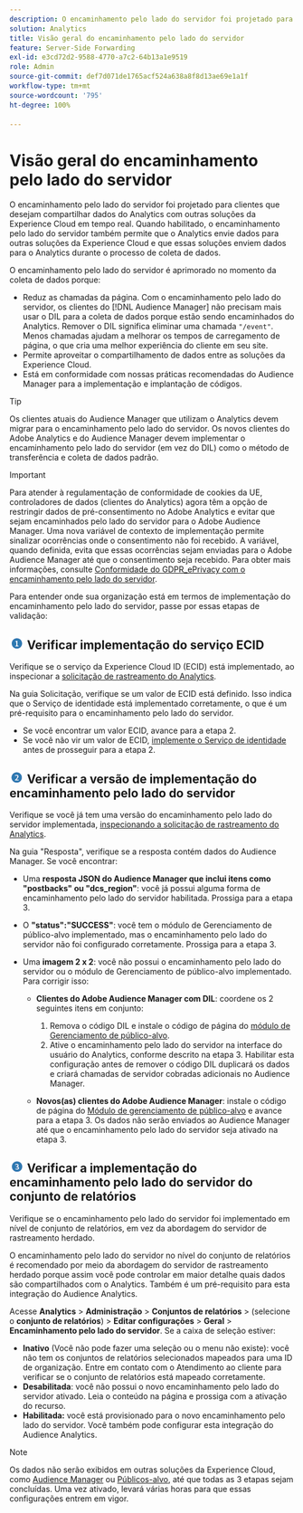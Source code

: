 ```yaml
---
description: O encaminhamento pelo lado do servidor foi projetado para clientes que desejam compartilhar dados do Analytics com outras soluções da Experience Cloud em tempo real. Quando habilitado, o encaminhamento pelo lado do servidor também permite que o Analytics envie dados para outras soluções da Experience Cloud e que essas soluções enviem dados para o Analytics durante o processo de coleta de dados.
solution: Analytics
title: Visão geral do encaminhamento pelo lado do servidor
feature: Server-Side Forwarding
exl-id: e3cd72d2-9588-4770-a7c2-64b13a1e9519
role: Admin
source-git-commit: def7d071de1765acf524a638a8f8d13ae69e1a1f
workflow-type: tm+mt
source-wordcount: '795'
ht-degree: 100%

---
```


# Visão geral do encaminhamento pelo lado do servidor

O encaminhamento pelo lado do servidor foi projetado para clientes que desejam compartilhar dados do Analytics com outras soluções da Experience Cloud em tempo real. Quando habilitado, o encaminhamento pelo lado do servidor também permite que o Analytics envie dados para outras soluções da Experience Cloud e que essas soluções enviem dados para o Analytics durante o processo de coleta de dados.

O encaminhamento pelo lado do servidor é aprimorado no momento da coleta de dados porque:

* Reduz as chamadas da página. Com o encaminhamento pelo lado do servidor, os clientes do [!DNL Audience Manager] não precisam mais usar o DIL para a coleta de dados porque estão sendo encaminhados do Analytics. Remover o DIL significa eliminar uma chamada `"/event"`. Menos chamadas ajudam a melhorar os tempos de carregamento de página, o que cria uma melhor experiência do cliente em seu site.
* Permite aproveitar o compartilhamento de dados entre as soluções da Experience Cloud.
* Está em conformidade com nossas práticas recomendadas do Audience Manager para a implementação e implantação de códigos.

>[!TIP]
>
>Os clientes atuais do Audience Manager que utilizam o Analytics devem migrar para o encaminhamento pelo lado do servidor. Os novos clientes do Adobe Analytics e do Audience Manager devem implementar o encaminhamento pelo lado do servidor (em vez do DIL) como o método de transferência e coleta de dados padrão.

>[!IMPORTANT]
>Para atender à regulamentação de conformidade de cookies da UE, controladores de dados (clientes do Analytics) agora têm a opção de restringir dados de pré-consentimento no Adobe Analytics e evitar que sejam encaminhados pelo lado do servidor para o Adobe Audience Manager. Uma nova variável de contexto de implementação permite sinalizar ocorrências onde o consentimento não foi recebido. A variável, quando definida, evita que essas ocorrências sejam enviadas para o Adobe Audience Manager até que o consentimento seja recebido. Para obter mais informações, consulte [Conformidade do GDPR_ePrivacy com o encaminhamento pelo lado do servidor](/help/admin/admin/c-manage-report-suites/c-edit-report-suites/general/c-server-side-forwarding/ssf-gdpr.md).

Para entender onde sua organização está em termos de implementação do encaminhamento pelo lado do servidor, passe por essas etapas de validação:

## ![step1_icon.png imagem](/help/admin/admin/c-manage-report-suites/c-edit-report-suites/general/c-server-side-forwarding/assets/step1_icon.png) Verificar implementação do serviço ECID

Verifique se o serviço da Experience Cloud ID (ECID) está implementado, ao inspecionar a [solicitação de rastreamento do Analytics](https://experienceleague.adobe.com/docs/id-service/using/implementation/test-verify.html?lang=pt-BR).

Na guia Solicitação, verifique se um valor de ECID está definido. Isso indica que o Serviço de identidade está implementado corretamente, o que é um pré-requisito para o encaminhamento pelo lado do servidor.

* Se você encontrar um valor ECID, avance para a etapa 2.
* Se você não vir um valor de ECID, [implemente o Serviço de identidade](https://experienceleague.adobe.com/docs/id-service/using/implementation/implementation-guides.html?lang=pt-BR) antes de prosseguir para a etapa 2.

## ![step2_icon.png imagem](/help/admin/admin/c-manage-report-suites/c-edit-report-suites/general/c-server-side-forwarding/assets/step2_icon.png) Verificar a versão de implementação do encaminhamento pelo lado do servidor

Verifique se você já tem uma versão do encaminhamento pelo lado do servidor implementada, [inspecionando a solicitação de rastreamento do Analytics](/help/admin/admin/c-manage-report-suites/c-edit-report-suites/general/c-server-side-forwarding/ssf-verify.md).

Na guia &quot;Resposta&quot;, verifique se a resposta contém dados do Audience Manager. Se você encontrar:

* Uma **resposta JSON do Audience Manager que inclui itens como &quot;postbacks&quot; ou &quot;dcs_region&quot;**: você já possui alguma forma de encaminhamento pelo lado do servidor habilitada. Prossiga para a etapa 3.
* O **&quot;status&quot;:&quot;SUCCESS&quot;**: você tem o módulo de Gerenciamento de público-alvo implementado, mas o encaminhamento pelo lado do servidor não foi configurado corretamente. Prossiga para a etapa 3.
* Uma **imagem 2 x 2**: você não possui o encaminhamento pelo lado do servidor ou o módulo de Gerenciamento de público-alvo implementado. Para corrigir isso:

   * **Clientes do Adobe Audience Manager com DIL**: coordene os 2 seguintes itens em conjunto:

      1. Remova o código DIL e instale o código de página do [módulo de Gerenciamento de público-alvo](https://experienceleague.adobe.com/docs/audience-manager/user-guide/implementation-integration-guides/integration-other-solutions/audience-management-module.html?lang=pt-BR).
      1. Ative o encaminhamento pelo lado do servidor na interface do usuário do Analytics, conforme descrito na etapa 3. Habilitar esta configuração antes de remover o código DIL duplicará os dados e criará chamadas de servidor cobradas adicionais no Audience Manager.

   * **Novos(as) clientes do Adobe Audience Manager**: instale o código de página do [Módulo de gerenciamento de público-alvo](https://experienceleague.adobe.com/docs/audience-manager/user-guide/implementation-integration-guides/integration-other-solutions/audience-management-module.html?lang=pt-BR) e avance para a etapa 3. Os dados não serão enviados ao Audience Manager até que o encaminhamento pelo lado do servidor seja ativado na etapa 3.

## ![step3_icon.png imagem](/help/admin/admin/c-manage-report-suites/c-edit-report-suites/general/c-server-side-forwarding/assets/step3_icon.png) Verificar a implementação do encaminhamento pelo lado do servidor do conjunto de relatórios

Verifique se o encaminhamento pelo lado do servidor foi implementado em nível de conjunto de relatórios, em vez da abordagem do servidor de rastreamento herdado.

O encaminhamento pelo lado do servidor no nível do conjunto de relatórios é recomendado por meio da abordagem do servidor de rastreamento herdado porque assim você pode controlar em maior detalhe quais dados são compartilhados com o Analytics. Também é um pré-requisito para esta integração do Audience Analytics.

Acesse **Analytics** > **Administração** > **Conjuntos de relatórios** > (selecione o **conjunto de relatórios**) > **Editar configurações** > **Geral** > **Encaminhamento pelo lado do servidor**. Se a caixa de seleção estiver:

* **Inativo** (Você não pode fazer uma seleção ou o menu não existe): você não tem os conjuntos de relatórios selecionados mapeados para uma ID de organização. Entre em contato com o Atendimento ao cliente para verificar se o conjunto de relatórios está mapeado corretamente.
* **Desabilitada**: você não possui o novo encaminhamento pelo lado do servidor ativado. Leia o conteúdo na página e prossiga com a ativação do recurso.
* **Habilitada:** você está provisionado para o novo encaminhamento pelo lado do servidor. Você também pode configurar esta integração do Audience Analytics.

>[!NOTE]
>
>Os dados não serão exibidos em outras soluções da Experience Cloud, como [Audience Manager](https://docs.adobe.com/content/help/pt-BR/experience-cloud/user-guides/home.html) ou [Públicos-alvo](https://experienceleague.adobe.com/docs/core-services/interface/audiences/audience-library.html?lang=pt-BR), até que todas as 3 etapas sejam concluídas. Uma vez ativado, levará várias horas para que essas configurações entrem em vigor.
